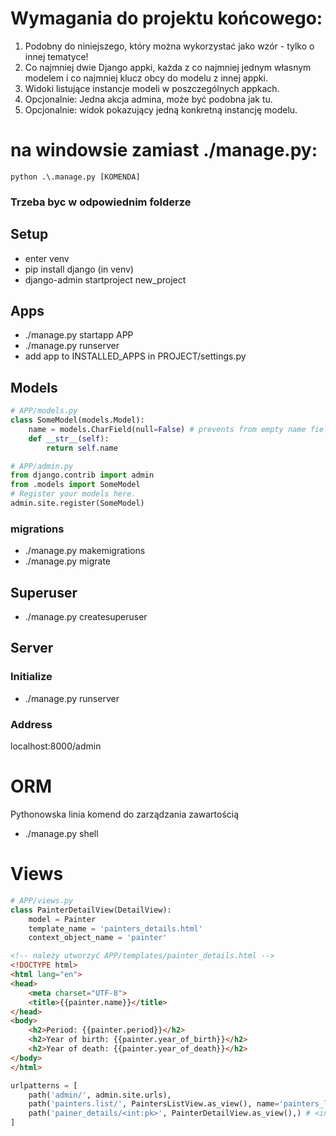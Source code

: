 # Wymagania do projektu końcowego:

1. Podobny do niniejszego, który można wykorzystać jako wzór - tylko o innej tematyce!
2. Co najmniej dwie Django appki, każda z co najmniej jednym własnym modelem i co najmniej klucz obcy do modelu z innej appki.
4. Widoki listujące instancje modeli w poszczególnych appkach.
5. Opcjonalnie: Jedna akcja admina, może być podobna jak tu.
6. Opcjonalnie: widok pokazujący jedną konkretną instancję modelu.

# na windowsie zamiast ./manage.py:
```shell
python .\.manage.py [KOMENDA]
```
### Trzeba byc w odpowiednim folderze
## Setup
- enter venv
- pip install django (in venv)
- django-admin startproject new_project
## Apps
- ./manage.py startapp APP
- ./manage.py runserver
- add app to INSTALLED_APPS in PROJECT/settings.py
## Models
```python
# APP/models.py
class SomeModel(models.Model):
    name = models.CharField(null=False) # prevents from empty name fields
    def __str__(self):
        return self.name
```
```python
# APP/admin.py
from django.contrib import admin
from .models import SomeModel
# Register your models here.
admin.site.register(SomeModel)
```
### migrations
- ./manage.py makemigrations
- ./manage.py migrate
## Superuser
- ./manage.py createsuperuser
## Server
### Initialize
- ./manage.py runserver
### Address
localhost:8000/admin
# ORM
Pythonowska linia komend do zarządzania zawartością
- ./manage.py shell
# Views
```python
# APP/views.py
class PainterDetailView(DetailView):
    model = Painter
    template_name = 'painters_details.html'
    context_object_name = 'painter'
```

```html
<!-- należy utworzyć APP/templates/painter_details.html -->
<!DOCTYPE html>
<html lang="en">
<head>
    <meta charset="UTF-8">
    <title>{{painter.name}}</title>
</head>
<body>
    <h2>Period: {{painter.period}}</h2>
    <h2>Year of birth: {{painter.year_of_birth}}</h2>
    <h2>Year of death: {{painter.year_of_death}}</h2>
</body>
</html>
```
```python
urlpatterns = [
    path('admin/', admin.site.urls),
    path('painters.list/', PaintersListView.as_view(), name='painters_list'),
    path('painer_details/<int:pk>', PainterDetailView.as_view(),) # <int:pk> wkłada id do URL - pk == Primary Key
]
```
